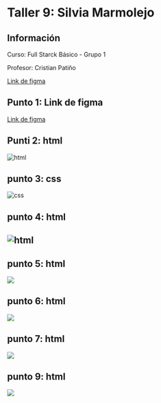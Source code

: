 <h1>Taller 9: Silvia Marmolejo</h1>

<h2>Información</h2>
<p>Curso: Full Starck Básico - Grupo 1</p>
<p>Profesor: Cristian Patiño</p>

<a href="https://silvi1992.github.io/taller-9-full-stack/">Link de figma</a>


<h2>Punto 1: Link de figma</h2>
<a href="https://www.figma.com/file/ffE2jKaRmWRNXCfLlhhEkz/silvia-marmolejo-figma-excer?type=design&node-id=0%3A1&t=8WqlVWDdvolgY4xU-1">Link de figma</a>

<h2>Punti 2: html</h2>
<img src="./public/images/img 2.png.png" alt="html">

<h2>punto 3: css</h2>
<img src="./public/images/img 3.png.png" 
alt="css">

<h2>punto 4: html<h2>
<img src="./public/images/img 4.png.png" alt="html">

<h2>punto 5: html</h2>
<img src="./public/images/img5.png.png" atl="html">

<h2>punto 6: html</h2>
<img src="./public/images/img6.png.png"
atl="html">

<h2>punto 7: html</h2>
<img src="./public/images/img7.png.png"
atl="html">

<h2>punto 9: html</h2>
<img src="./public/images/img9.png.png"
atl="html">